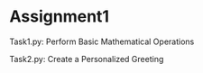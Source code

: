 # Assignment1

Task1.py: Perform Basic Mathematical Operations

Task2.py: Create a Personalized Greeting
